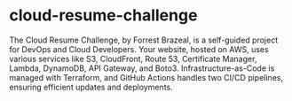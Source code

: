 # cloud-resume-challenge
The Cloud Resume Challenge, by Forrest Brazeal, is a self-guided project for DevOps and Cloud Developers. Your website, hosted on AWS, uses various services like S3, CloudFront, Route 53, Certificate Manager, Lambda, DynamoDB, API Gateway, and Boto3. Infrastructure-as-Code is managed with Terraform, and GitHub Actions handles two CI/CD pipelines, ensuring efficient updates and deployments.